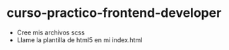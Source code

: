 # curso-practico-frontend-developer

- Cree mis archivos scss
- Llame la plantilla de html5 en mi index.html
